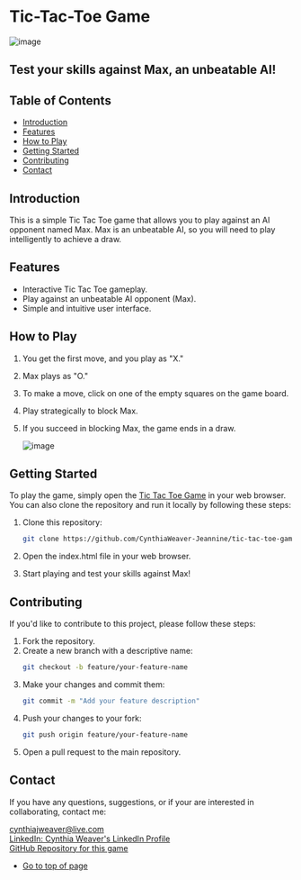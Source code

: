# Tic-Tac-Toe Game

![image](https://github.com/CynthiaWeaver-Jeannine/tic-tac-toe-game/assets/132491873/56e36c44-abff-4188-88be-99e3e0b86341)



## Test your skills against Max, an unbeatable AI!

## Table of Contents
- [Introduction](#introduction)
- [Features](#features)
- [How to Play](#how-to-play)
- [Getting Started](#getting-started)
- [Contributing](#contributing)
- [Contact](#contact)

## Introduction
This is a simple Tic Tac Toe game that allows you to play against an AI opponent named Max. Max is an unbeatable AI, so you will need to play intelligently to achieve a draw.

## Features
- Interactive Tic Tac Toe gameplay.
- Play against an unbeatable AI opponent (Max).
- Simple and intuitive user interface.

## How to Play
1. You get the first move, and you play as "X."
2. Max plays as "O."
3. To make a move, click on one of the empty squares on the game board.
4. Play strategically to block Max.
5. If you succeed in blocking Max, the game ends in a draw.

   ![image](https://github.com/CynthiaWeaver-Jeannine/tic-tac-toe-game/assets/132491873/89ad06f7-7bcc-4246-af56-d2f52928e34f)



## Getting Started
To play the game, simply open the [Tic Tac Toe Game](https://cynthiaweaver-jeannine.github.io/tic-tac-toe-game) in your web browser. You can also clone the repository and run it locally by following these steps:

1. Clone this repository:
   ```bash
   git clone https://github.com/CynthiaWeaver-Jeannine/tic-tac-toe-game
2. Open the index.html file in your web browser.

3. Start playing and test your skills against Max!

## Contributing
If you'd like to contribute to this project, please follow these steps:

1. Fork the repository.
2. Create a new branch with a descriptive name:
   ```bash
   git checkout -b feature/your-feature-name
3. Make your changes and commit them:
   ``` bash
   git commit -m "Add your feature description"
4. Push your changes to your fork:
   ``` bash
   git push origin feature/your-feature-name
5. Open a pull request to the main repository.


## Contact
If you have any questions, suggestions, or if your are interested in collaborating, contact me:

[cynthiajweaver@live.com](mailto:cynthiajweaver@live.com)  
[LinkedIn: Cynthia Weaver's LinkedIn Profile](https://www.linkedin.com/in/cynthiajweaver-dev?lipi=urn%3Ali%3Apage%3Ad_flagship3_profile_view_base_contact_details%3Bf625PYHuQgidhKLhsTuIuQ%3D%3D)  
[GitHub Repository for this game](https://github.com/CynthiaWeaver-Jeannine/tic-tac-toe-game)  

- [Go to top of page](https://github.com/CynthiaWeaver-Jeannine/tic-tac-toe-game/blob/main/README.md#tic-tac-toe-game)
   
